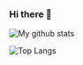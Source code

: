 ### Hi there 👋

<!--
**colaxianyu/colaxianyu** is a ✨ _special_ ✨ repository because its `README.md` (this file) appears on your GitHub profile.

Here are some ideas to get you started:

- 🔭 I’m currently working on ...
- 🌱 I’m currently learning ...
- 👯 I’m looking to collaborate on ...
- 🤔 I’m looking for help with ...
- 💬 Ask me about ...
- 📫 How to reach me: ...
- 😄 Pronouns: ...
- ⚡ Fun fact: ...
-->

![My github stats](https://github-readme-stats.vercel.app/api?username=colaxianyu&show_icons=true&title_color=1E90FF&text_color=000000&icon_color=1E90FF&bg_color=FFFFFF)

![Top Langs](https://github-readme-stats.vercel.app/api/top-langs/?username=colaxianyu)

<!--
<a href="https://github.com/anuraghazra/github-readme-stats">
  <img align="center" src="https://github-readme-stats.vercel.app/api?username=colaxianyu&show_icons=true&title_color=1E90FF&text_color=000000&icon_color=1E90FF&bg_color=FFFFFF" />
</a>
<a href="https://github.com/anuraghazra/github-readme-stats">
  <img align="center" src="https://github-readme-stats.vercel.app/api/top-langs/?username=colaxianyu&layout=compact&bg_color=FFFFFF&title_color=1E90FF" />
</a>
-->